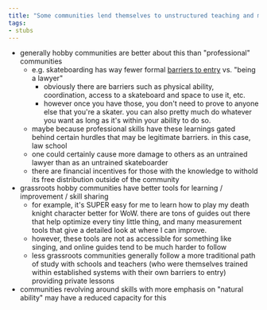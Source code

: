 ```yaml
---
title: "Some communities lend themselves to unstructured teaching and mentorship"
tags:
- stubs
---
```


- generally hobby communities are better about this than "professional" communities
	- e.g. skateboarding has way fewer formal [barriers to entry](notes/barriers-to-entry) vs. "being a lawyer"
		- obviously there are barriers such as physical ability, coordination, access to a skateboard and space to use it, etc.
		- however once you have those, you don't need to prove to anyone else that you're a skater. you can also pretty much do whatever you want as long as it's within your ability to do so.
	- maybe because professional skills have these learnings gated behind certain hurdles that may be legitimate barriers. in this case, law school
	- one could certainly cause more damage to others as an untrained lawyer than as an untrained skateboarder
	- there are financial incentives for those with the knowledge to withold its free distribution outside of the community
- grassroots hobby communities have better tools for learning / improvement / skill sharing
	- for example, it's SUPER easy for me to learn how to play my death knight character better for WoW. there are tons of guides out there that help optimize every tiny little thing, and many measurement tools that give a detailed look at where I can improve. 
	- however, these tools are not as accessible for something like singing, and online guides tend to be much harder to follow
	- less grassroots communities generally follow a more traditional path of study with schools and teachers (who were themselves trained within established systems with their own barriers to entry) providing private lessons
- communities revolving around skills with more emphasis on "natural ability" may have a reduced capacity for this
